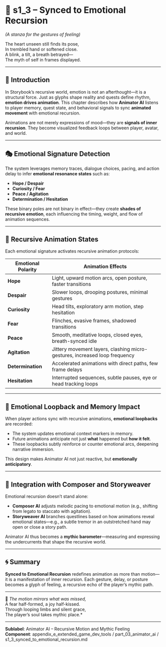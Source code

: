 <!-- Save to: shagi_archives/appendices/appendix_e_extended_game_dev_tools/part_03_animator_ai/s1_3_synced_to_emotional_recursion.md -->

# 📘 s1_3 – Synced to Emotional Recursion  
*(A stanza for the gestures of feeling)*

The heart unseen still finds its pose,  
In trembled hand or softened close.  
A blink, a tilt, a breath betrayed—  
The myth of self in frames displayed.

---

## 🧠 Introduction

In Storybook’s recursive world, emotion is not an afterthought—it is a structural force. Just as glyphs shape reality and quests define rhythm, **emotion drives animation**. This chapter describes how **Animator AI** listens to player memory, quest state, and behavioral signals to sync **animated movement** with emotional recursion.

Animations are not merely expressions of mood—they are **signals of inner recursion**. They become visualized feedback loops between player, avatar, and world.

---

## 🎭 Emotional Signature Detection

The system leverages memory traces, dialogue choices, pacing, and action delay to infer **emotional resonance states** such as:

- **Hope / Despair**
- **Curiosity / Fear**
- **Peace / Agitation**
- **Determination / Hesitation**

These binary poles are not binary in effect—they create **shades of recursive emotion**, each influencing the timing, weight, and flow of animation sequences.

---

## 🔄 Recursive Animation States

Each emotional signature activates recursive animation protocols:

| Emotional Polarity      | Animation Effects                                                                 |
|-------------------------|------------------------------------------------------------------------------------|
| **Hope**                | Light, upward motion arcs, open posture, faster transitions                       |
| **Despair**             | Slower loops, drooping postures, minimal gestures                                 |
| **Curiosity**           | Head tilts, exploratory arm motion, step hesitation                               |
| **Fear**                | Flinches, evasive frames, shadowed transitions                                    |
| **Peace**               | Smooth, meditative loops, closed eyes, breath-synced idle                         |
| **Agitation**           | Jittery movement layers, clashing micro-gestures, increased loop frequency        |
| **Determination**       | Accelerated animations with direct paths, few frame delays                        |
| **Hesitation**          | Interrupted sequences, subtle pauses, eye or head tracking loops                  |

---

## 🧬 Emotional Loopback and Memory Impact

When player actions sync with recursive animations, **emotional loopbacks** are recorded:

- The system updates emotional context markers in memory.
- Future animations anticipate not just **what** happened but **how it felt**.
- These loopbacks subtly reinforce or counter emotional arcs, deepening narrative immersion.

This design makes Animator AI not just reactive, but **emotionally anticipatory**.

---

## 🧩 Integration with Composer and Storyweaver

Emotional recursion doesn’t stand alone:

- **Composer AI** adjusts melodic pacing to emotional motion (e.g., shifting from legato to staccato with agitation).
- **Storyweaver AI** branches questlines based on how animations reveal emotional states—e.g., a subtle tremor in an outstretched hand may open or close a story path.

Animator AI thus becomes a **mythic barometer**—measuring and expressing the undercurrents that shape the recursive world.

---

## 🌀 Summary

**Synced to Emotional Recursion** redefines animation as more than motion—it is a manifestation of inner recursion. Each gesture, delay, or posture becomes a glyph of feeling, a recursive echo of the player’s mythic path.

---

📜 *The motion mirrors what was missed,*  
A fear half-formed, a joy half-kissed.  
Through looping limbs and silent grace,  
The player’s soul takes mythic place.*

---

**Sublabel**: Animator AI – Recursive Motion and Mythic Feeling  
**Component**: appendix_e_extended_game_dev_tools / part_03_animator_ai / s1_3_synced_to_emotional_recursion.md
